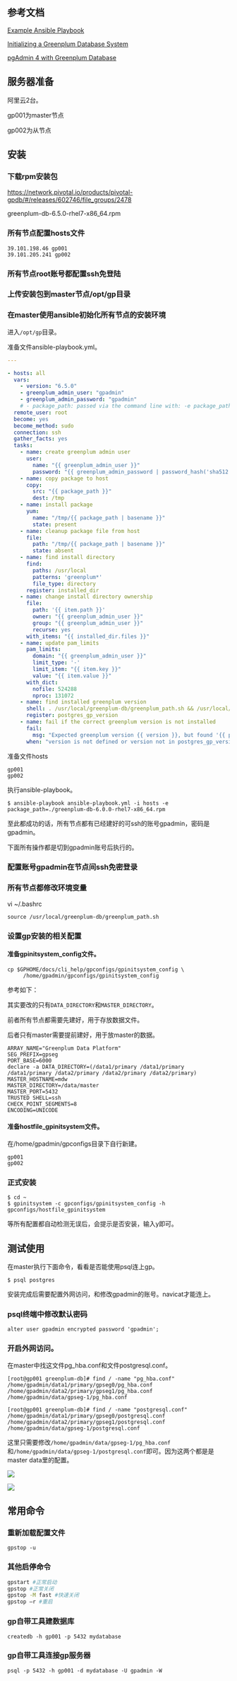 ## 参考文档

[Example Ansible Playbook](https://gpdb.docs.pivotal.io/6-5/install_guide/ansible-example.html#Untitled1)

[Initializing a Greenplum Database System](https://gpdb.docs.pivotal.io/6-5/install_guide/init_gpdb.html#topic1)

[pgAdmin 4 with Greenplum Database](https://gpdb.docs.pivotal.io/510/admin_guide/access_db/topics/g-pgadmin-for-greenplum-database.html)



## 服务器准备

阿里云2台。

gp001为master节点

gp002为从节点



## 安装

### 下载rpm安装包

https://network.pivotal.io/products/pivotal-gpdb/#/releases/602746/file_groups/2478

greenplum-db-6.5.0-rhel7-x86_64.rpm



### 所有节点配置hosts文件

```
39.101.198.46 gp001
39.101.205.241 gp002
```



### 所有节点root账号都配置ssh免登陆



### 上传安装包到master节点/opt/gp目录



### 在master使用ansible初始化所有节点的安装环境

进入`/opt/gp`目录。

准备文件ansible-playbook.yml。

```yaml
---

- hosts: all
  vars:
    - version: "6.5.0"
    - greenplum_admin_user: "gpadmin"
    - greenplum_admin_password: "gpadmin"
    # - package_path: passed via the command line with: -e package_path=./greenplum-db-6.0.0-rhel7-x86_64.rpm
  remote_user: root
  become: yes
  become_method: sudo
  connection: ssh
  gather_facts: yes
  tasks:
    - name: create greenplum admin user
      user:
        name: "{{ greenplum_admin_user }}"
        password: "{{ greenplum_admin_password | password_hash('sha512', 'DvkPtCtNH+UdbePZfm9muQ9pU') }}"
    - name: copy package to host
      copy:
        src: "{{ package_path }}"
        dest: /tmp
    - name: install package
      yum:
        name: "/tmp/{{ package_path | basename }}"
        state: present
    - name: cleanup package file from host
      file:
        path: "/tmp/{{ package_path | basename }}"
        state: absent
    - name: find install directory
      find:
        paths: /usr/local
        patterns: 'greenplum*'
        file_type: directory
      register: installed_dir
    - name: change install directory ownership
      file:
        path: '{{ item.path }}'
        owner: "{{ greenplum_admin_user }}"
        group: "{{ greenplum_admin_user }}"
        recurse: yes
      with_items: "{{ installed_dir.files }}"
    - name: update pam_limits
      pam_limits:
        domain: "{{ greenplum_admin_user }}"
        limit_type: '-'
        limit_item: "{{ item.key }}"
        value: "{{ item.value }}"
      with_dict:
        nofile: 524288
        nproc: 131072
    - name: find installed greenplum version
      shell: . /usr/local/greenplum-db/greenplum_path.sh && /usr/local/greenplum-db/bin/postgres --gp-version
      register: postgres_gp_version
    - name: fail if the correct greenplum version is not installed
      fail:
        msg: "Expected greenplum version {{ version }}, but found '{{ postgres_gp_version.stdout }}'"
      when: "version is not defined or version not in postgres_gp_version.stdout"
```

准备文件hosts

```
gp001
gp002
```

执行ansible-playbook。

```shell
$ ansible-playbook ansible-playbook.yml -i hosts -e package_path=./greenplum-db-6.0.0-rhel7-x86_64.rpm

```



至此都成功的话，所有节点都有已经建好的可ssh的账号gpadmin，密码是gpadmin。

下面所有操作都是切到gpadmin账号后执行的。



### 配置账号gpadmin在节点间ssh免密登录



### 所有节点都修改环境变量

 vi ~/.bashrc

```shell
source /usr/local/greenplum-db/greenplum_path.sh
```



### 设置gp安装的相关配置

#### 准备gpinitsystem_config文件。

```shell
cp $GPHOME/docs/cli_help/gpconfigs/gpinitsystem_config \
     /home/gpadmin/gpconfigs/gpinitsystem_config
```

参考如下：

其实要改的只有`DATA_DIRECTORY`和`MASTER_DIRECTORY`。

前者所有节点都需要先建好，用于存放数据文件。

后者只有master需要提前建好，用于放master的数据。

```properties
ARRAY_NAME="Greenplum Data Platform"
SEG_PREFIX=gpseg
PORT_BASE=6000 
declare -a DATA_DIRECTORY=(/data1/primary /data1/primary /data1/primary /data2/primary /data2/primary /data2/primary)
MASTER_HOSTNAME=mdw 
MASTER_DIRECTORY=/data/master 
MASTER_PORT=5432 
TRUSTED SHELL=ssh
CHECK_POINT_SEGMENTS=8
ENCODING=UNICODE
```

#### 准备hostfile_gpinitsystem文件。

  在/home/gpadmin/gpconfigs目录下自行新建。

```
gp001
gp002
```



### 正式安装

```shell
$ cd ~
$ gpinitsystem -c gpconfigs/gpinitsystem_config -h gpconfigs/hostfile_gpinitsystem
```

等所有配置都自动检测无误后，会提示是否安装，输入y即可。



## 测试使用

在master执行下面命令，看看是否能使用psql连上gp。

```shell
$ psql postgres
```

安装完成后需要配置外网访问，和修改gpadmin的账号。navicat才能连上。

### psql终端中修改默认密码

```
alter user gpadmin encrypted password 'gpadmin';
```



### 开启外网访问。

在master中找这文件pg_hba.conf和文件postgresql.conf。

```shell
[root@gp001 greenplum-db]# find / -name "pg_hba.conf"
/home/gpadmin/data1/primary/gpseg0/pg_hba.conf
/home/gpadmin/data2/primary/gpseg1/pg_hba.conf
/home/gpadmin/data/gpseg-1/pg_hba.conf

[root@gp001 greenplum-db]# find / -name "postgresql.conf"
/home/gpadmin/data1/primary/gpseg0/postgresql.conf
/home/gpadmin/data2/primary/gpseg1/postgresql.conf
/home/gpadmin/data/gpseg-1/postgresql.conf

```

这里只需要修改`/home/gpadmin/data/gpseg-1/pg_hba.conf`和`/home/gpadmin/data/gpseg-1/postgresql.conf`即可。因为这两个都是是master data里的配置。

![](http://image-picgo.test.upcdn.net/img/20200321235255.png)

![](http://image-picgo.test.upcdn.net/img/20200321235240.png)





## 常用命令

### 重新加载配置文件

```undefined
gpstop -u
```



### 其他启停命令

```bash
gpstart #正常启动 
gpstop #正常关闭 
gpstop -M fast #快速关闭 
gpstop –r #重启 
```



### gp自带工具建数据库

```
createdb -h gp001 -p 5432 mydatabase
```



### gp自带工具连接gp服务器

```
psql -p 5432 -h gp001 -d mydatabase -U gpadmin -W 
```



